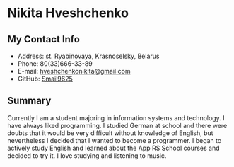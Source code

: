 # Nikita Hveshchenko

## My Contact Info

- Address: st. Ryabinovaya, Krasnoselsky, Belarus
- Phone: 80(33)666-33-89
- E-mail: [hveshchenkonikita@gmail.com](hveshchenkonikita@gmail.com)
- GitHub: [Smail9625](https://github.com/Smail9625)

## Summary

Currently I am a student majoring in information systems and technology. I have always liked programming. I studied German at school and there were doubts that it would be very difficult without knowledge of English, but nevertheless I decided that I wanted to become a programmer. I began to actively study English and learned about the App RS School courses and decided to try it. I love studying and listening to music.
